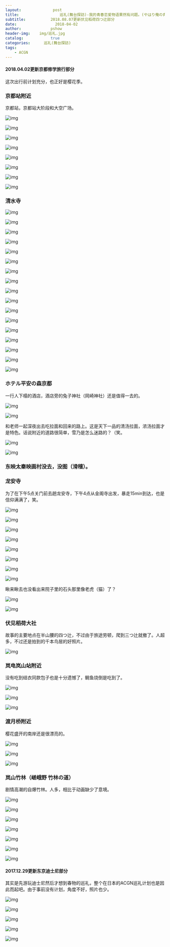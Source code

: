 ```yaml
---
layout:              post
title:                  巡礼(舞台探訪)-我的青春恋爱物语果然有问题。(やはり俺の青春ラブコメはまちがっている。)
subtitle:           2018.08.07更新伏见稻荷四つ辻部分
date:                 2018-04-02
author:             pshow
header-img:    img/巡礼.jpg
catalog:            true
categories:      巡礼(舞台探訪)
tags:
    - ACGN
---
```


####  2018.04.02更新京都修学旅行部分

这次出行前计划充分，也正好是樱花季。

### 京都站附近

京都站，京都站大阶段和大空广场。

![img](https://o8y6nw.bn.files.1drv.com/y4mBAa7pCEVp3Gvn_xGT_piFkUPwaMuohO0QrNIdswwg7UejxAU_IRw4osrYSNHD-sdQTIFzOI1-Xg0j5LHxBmkEa5yaCI9q3BEAujNOnom6F5ewBogDKBV008pTkP255ClgHV7RFl9GTgX0BEyUS9P9axP-2nx6IunNkrN6DQXZz2Rk6h2U5SnbIwksh1UQRHArRk5gteky7ACyU_CY_s82g?width=1200&height=1598&cropmode=none)

![img](https://m8afkg.bn.files.1drv.com/y4m7gBuUcXb7UA6LYsfCJHOzam3DTXAQxmPDTFG0ghBWV3s5DEkvnPlLON5pJhuKIDXCFYTvOOo2OeKfGGtp0R5xJbxhotOTNxJR7A785-Tfu-E5gY8KJPRmITSrQPXvLUAq4Sv_PgmjoLlCccW3nSsZzvJiR6gtHhH8VUCDUdcZTRytw5HeWZ0ayey2xjvWky7zCl6_yh-RtqUhD5Y9Gfr1g?width=750&height=984&cropmode=none)

![img](https://m8adkg.bn.files.1drv.com/y4m8mlyIN_ixGT6fk4NsnmXMwybnbppaQvtdL5ZB0ocC1M45BA7TUKW-JjsAMhIrhDHRzHUa2WBCBMy_Xri8Vm4zrqH5isr9noTNpNbGz50lhMuqEFHGgiqBJdJ63dpI33l_vh0lJJgkEckx2ZHdk6WERtJ9vKdq7Xtg7zqjBO9ppwSwJwbW7xDXMgvWbPWbacI_X6j1qIhKu1SeKJjqXjpoQ?width=750&height=984&cropmode=none)

![img](https://m8ahkg.bn.files.1drv.com/y4mvlQKTf7cj5-_Z53tlDdpXix7x58aPNeXYrWVbACQ3kIR7P5atnDW24HA091l0dR7V5qKvxYkOwGV7HDeIp0ecu-4G8gGgU_wsxKmAECpPlqhQMtmz_IzpT8lugEn5AxxiBd2sS0TvkrH78RI_76JPRbZRQ81OXpDOA10VM4ddpm3RbVmuDu1_8wAVf0PuY9UsPKY_juFVYSMkp-O1XD9Wg?width=1200&height=1598&cropmode=none)

![img](https://m8aakg.bn.files.1drv.com/y4mTIowzNaqexhFADZ4j6q9zrfXqaO_QCf_6r3rozQTPgBplMi1IBhu4RR5Q0xLP6gP7nfNj5BEwe1KGbbl8YTpDqOIcyVSL8FoY8h2HCe0VkWV6cy0pTsa5yFtjG2S5rAZzaYztPkz7ZZ5cmqyzIdUnVL446h1GmLZuV9fvx_HPEKSR6WCBMVF4pRQuPw0TryJBfFP5Km9ZlcQKnK0_QV7kA?width=750&height=984&cropmode=none)

![img](https://osy2nw.bn.files.1drv.com/y4m4Ii9InNnidiXAZNHUcLD14sFE2iCYBmZvqIxNMJaQCF2sh2pQt7IqQGfyqJbTuj8rFbV2XTKyuuvHjx3HXM5zhtYaVWJNWGnxiMeP1NdUQsBJfeWNM-S0mqQNTcvTfoS68uX6t2WX3hAA22PHxZpO3Jwkewt-7QpO-MxDwUZjGmAOc3P6-phAzoiRo1VdwJpNW9UWcBjfSKPRIWjvVBgnw?width=750&height=984&cropmode=none)

![img](https://m8agkg.bn.files.1drv.com/y4msYbbcyk0tbkyEf4TVQFr0Y7i0nveBggGkHqv42SJefPRXCv2rAnuZNSZ9o1-UoIRGwYJ25wP_cRRUfye2odGt1DpQYcvIvhls8bG2i9ehDmleESg8R6Lvcj0eSIf-8VyLLIjnVH1PNlblRxEWBUjenTnuKmU3tjBne_cnSb79CGvjaf0-o7ZrJ1lo3BHEFyhqWE6s5jdLwfKGjzSEz3M2w?width=750&height=984&cropmode=none)

![img](https://msatkg.bn.files.1drv.com/y4mnlygAN_YLmEbFN7IvKWMfLdvhZ7WYb9vsSxu4XTymtJKSjtyXIQt08l5i-H6omL_z19ly29fEzdsyYTaaaRRLJ5qDiFzM21DOEcVh4rNxT4zEn8a0Lyi3DmYYi9IpQ-7TvZe7eTNg0R5GjhqyKaUVgmArgZ72NStXSzQs4vDS5ZRvNi7eDr4ojMruVlljEO9DO-ucc73PZH6jLnKTZYSEg?width=750&height=984&cropmode=none)

### 清水寺

![img](https://o8y5nw.bn.files.1drv.com/y4moZ7QweSa3ROKr7l5hFpyCgHlAqs2tnII11S54uETTvgU49zp3hjmCfJW1B6hpqSTWmS0SqYWVCSkt4lUCrU8in6_4PeWDxW52fsYLyXhwjDLnA4NLpFrH2i-5eXiiA4MIaZ88QipGXtH2WgSHEazRHNkjONM3AzljAvrtO8PLVD1Pf3ANSu1wviFQRUULOn8ItE_VW9hwq2wDWwF2tfC9Q?width=1200&height=1598&cropmode=none)

![img](https://o8y1nw.bn.files.1drv.com/y4mE9uhT9FeA31WlNfhGWU9l_NT5qIZdpTinJb5ZBW-pGe0MsodgNf9V21EgNL_YOQz5czGCuntSshpnVbjnDqYmQ9vF9F8rgMydbQu7asIsbWIh9i6I2Yl3Mt9Ja4ZmvIQnk17eRxrM4aA4aKdhR1DDVwBFJJsaEHYgbnzOyJ2ShgRk2-RCBs1l_snTxkfXgtDGNBthL6vopkMQDceMPDXEg?width=750&height=984&cropmode=none)

![img](https://o8yunw.bn.files.1drv.com/y4mpjHHQGnoZlBJZt0z0UuRBrD4ahwqpbsOsSErRgD-cscdSqmROMEexi6IYxuBghW4j_uFLzg6hs6vsCQGdZUqEHpg1_rdzYEEt75skO8ZQPrrTb4acF9Y99FCTJQVHmgpDiZPzHlO2MxqELcaTvkshXTLPpGifm69Y0B7ooSf0Ht8d7lQ6_-rOpVXltDdQNd40IKDhdq2Moeti70Ax8m-Mg?width=750&height=984&cropmode=none)

![img](https://o8y8nw.bn.files.1drv.com/y4mpdsjBVIB79zfXbdpuaz7Yl7mOUAl5nRVuuB_i_b2ryFvy-dUZ557M_QhlxFBvttbzQ3TS9Y8kG44OuWlq5guX8asiL6BOnwaJmOGWRco661t29axp7ZQGRIFkAnkgZS-xp5TMbmLdTpAglZIb3Y3B-1KpOP_qbeVLm2goGy9PGZ4iPSoYs0cEEd4s175wnM_bkMlxeSXg0yoGWImGAuc8A?width=750&height=984&cropmode=none)

![img](https://o8y7nw.bn.files.1drv.com/y4mZc-ycZfa8xWZcvou4oBC2Dh2Ej16nMEkj2BjPMRuLzw30i9zJkQ_5flmml1Jwj6_83PTwrncoMzU129BICcyBp21ZdD1Z_zN16e2_njmQrM1mZyL0ptqhmvTdDDnsopIVfEqdxrL1HU6rpa6lVKDmdHAY6_ie9-Kg6pCzOBOkfovaeNHaM9rEI3baGo7NaXH-o-GOXXeQksLpXKz9dhjoQ?width=750&height=984&cropmode=none)

![img](https://o8ytnw.bn.files.1drv.com/y4mWE2Ys7exZw2t6gDiLOrdxfjlzz-FrS1uyR4CQfmFGFWa4tPEu2lQmfJPvzkFprHRYbUvirx-7Xoc3OE_6YHLa77hatyC16aqpd27du6N00lGmQMINMniuoKgDLBWbHVlMlMykQ-O2sI1zWNlQD65JrgRimZlXTuVzewMqWRcHi0W7oWaPM_oxzNGhuNSRC7JDeQg_wXusYIpLVvLWjzeVA?width=750&height=984&cropmode=none)

![img](https://pmy4nw.bn.files.1drv.com/y4mlAJe1L5MRi5cnx72OV52kmcnxO4rxs1Tzc6ERC1aWHUdUILBhkkqyjrZVynzfgzkW93KExeiW-X9yoA8XHih-lYYIzhaTj4iXEuvTDnO8VpH6HzwMDuGP8BFvQRiZsHYZw5hQuFSs5Ul1NQxNhR1-Zp_nQJdB_bSnUAeBRWdjUxlaLbU32ETKXeYyywYdXOkAJlpjUxndxG7y8MaHwUERA?width=1200&height=1598&cropmode=none)

![img](https://pmy1nw.bn.files.1drv.com/y4mVP-fQ-RKdeJiH6zD3uhtuta7vxPMbcc1oMRyLKzMowsDtFJzLPBVlXHoG-ASRWXvJnbEbHmk3_D9CyDkc_ewfg9gq1psiX_9CzeO0z54uBd3vglY5sKlaU8ma5PN4vAXBzM5kTT1WBTGYXEKX_gZYixqIA3rdZ_ic--M30Ko4mWQmzYAXtJWcw97B4q11IsPWQ7TvOseNCnJIrQcJDeveg?width=1200&height=1598&cropmode=none)

![img](https://o8y4nw.bn.files.1drv.com/y4mFxAtJm-AO9Hj0a8s3IzSs49b_S9Okg4n4fj1X0_ZzULE3VkCGNBXYWiFRIdx-5Kx-Y6VvUjZX1g44V5ioQI0QjIcxavqDUU9Ie33e8IVl8-ryyvF7V-AgeFo4RQYAjQwwY7u73ML8_sKxemjQT3KYGiHmsRFqD_ERCbS3LFFQ04CKfGdC0g6Yq_XjTtU6rP3ugg08e59E1wcg-ZGSj2AuA?width=750&height=984&cropmode=none)

![img](https://o8y3nw.bn.files.1drv.com/y4mpbLpr4L4Sdr_zt-Fe-dPPLOFXhLeLwF-n0JfgP4GJ_XfyH3D6PA6seokMFnbQEjYsea3ZLjTrAVh58S4k1jGZalXR6punxqvsHCJ2Bq4o9pGxulMEngTZlUC-KybgmRv4eIDWeOt5tAk56ZU-IGSSnDP7mFkPpLGWsuvqUGSQ78pnsmX92tLaLW2NYSabrnvP_RdRDbhQXnH8K5WXdrIyA?width=1200&height=1598&cropmode=none)

![img](https://osy5nw.bn.files.1drv.com/y4mls-lkhbXWqlzoWvHbz0otCrJI36MfyxGKSopKFtsFQ7vX9YT6Ji1slnnLTQuYKLPu5sEM8JczdO39CZOr1ssMI-BJ4tjouYbj9ZPHWTWFGyZ5SmqwRsYVM24HWOnWmSUF9mVjh4xglh2l4S2bbovoqprSBD2Sj56jBizU0f8lY8kdCrmWQGTVWXYsB2WYkxKGi7B2QMoZhokjOKYVI1few?width=1200&height=1598&cropmode=none)

![img](https://qcafkg.bn.files.1drv.com/y4mgCJBvPbC-bSZvVMJ1SuhjOWY0tlFkItUb_qjqwgkfXEyMiunJpkudTzqnjoDmnkOLS4M2G4XtmHFQ6tNSdScrMiTITidUx9SCi-cgIeAPui53aJzWP3O3Neq22Zn44fgT6iB7-UaWTqU31Jh7NbeQes-QdC26clIQ3bl8XgcqQXj5b_nKP_gyEhbU0FpBFSmb9y03MQbm7QWAvsOV2LnTQ?width=750&height=984&cropmode=none)

![img](https://qcahkg.bn.files.1drv.com/y4m98p3yzgszTk-R1BFEfa9seOQHdLE7j2tgeBlc1NanYHz9kTg3JuDGiX59ZIIwt4PEzqhtTErKeawMRVbLTwi8UVkXpKr7saaWBkBiNE68cIh0nkqTbP_6iIp1AZ_qLKhbyrbHs3fPoZ11KGbrgetVJCenk0cW8GGFWh4OIQ12SNMAeSCfvjIaC2UfuXktZo3Rh_EKdeBSj8h8X8i-T7D9A?width=750&height=984&cropmode=none)

![img](https://osytnw.bn.files.1drv.com/y4mi7Ksbta7D8-ty6SugVetzV5fxAia53VExfHYOx0FMaL1MkpxE11sTfPjeBKDnqObGpy8g-gfLkLk5PdJ2-G0xMZBdkB69lvD89UJgybFyVG2o5MO7id1lXo6vvHJiVOuupVo6rBVKH14e3sqw6g8C-VSLXX4uSnx8Pgf9JB_tL9GRszBYPKqi4CIZIfyX34R0WBTwYGv9SuRQgRYMCgroA?width=750&height=984&cropmode=none)

![img](https://msabkg.bn.files.1drv.com/y4moqEnJmRWZhWcdSm3bCv_wr4W0H4C5K1NBkEcibvrzQM_M4eOiCCXTiJNdE5Ap9eFOhuHXXhR41pWnipJe_xRxqC8vpJq-g4vn4Ua9-Z2UWTUA68YtnLSRM9O4m6ex8Nath1gkH2CZg3mZ0IuvouCT17NlBacEh88KilSA2HDTXnQo9aLjeww-SheNWI7aHWZm3ZjF8SKCp4_ye0KtFwZGw?width=750&height=1423&cropmode=none)

![img](https://qcackg.bn.files.1drv.com/y4mKbQPlLkv4dvUYZ1xqK97OhhNo5WfvyF4FY2W76NWrRPYmsrvMzA-QLBBL-kMIFQ-RaESY2KRJ7LX6157Zggke7xgj0aItjellDWaljFUD1uVuwJVQ-GOzoLRLuJ-sQ3FfoGLduQibPKYNTebcSs4oRNJAMZFjehd8JQ3Wrg-cfMzjXV78y6OpzjAkmQKP2sGKymrDeZLjQ7hk1rBNqsKuA?width=750&height=984&cropmode=none)

![img](https://msackg.bn.files.1drv.com/y4miYVvJYgNF9RKKGvUgpWZjp7lLlCIfxuP1124Vh_2U0WSBm8QcS9xpGFvEcA8o3Hn2SzY1CRUj1-SYa9dOGmFomDJvYVsnKgxbx_YNzA1yLKUWnBJwngj-ApEADIPtuYGaHkCvPvdZaXiK3Hgw8X21Ps2CupeoPCRZ9PomNpSO3E8ggliAaGg7IEYjpBfHqhyJggZDPe8xoUABy5eVfXpCA?width=1200&height=1598&cropmode=none)

### ホテル平安の森京都

一行人下榻的酒店，酒店旁的兔子神社（岡崎神社）还是值得一去的。

![img](https://m8askg.bn.files.1drv.com/y4mhOF372v22gLtvhJ9cJy7buOKcSzbj1GYUsaZJ04YfL9cvDxYViGqwR9mToTteTK0Uebi8HCpdG3sevThrcHSo5j6d-JFqq988djdC4GmvKZ4eOjaJFDgp9I5vaFtC1E6CywECMbspomnuuwk6Wz7LbgvAhdW2WKDbOrF5FfO-5Z3Dfua18LOuDJyjxWsPGi7z-yeExNJc2i0F3n9leCtxw?width=750&height=984&cropmode=none)

![img](https://qcaakg.bn.files.1drv.com/y4mZ2OqmxYLV6qvkZX2Ocv-z87f4gq-1TRnsSP94CiVQ09dLuWNwHs47Lc6t1xY_l9_WjjfGdM_09hFh6JzXdrzSFa9m2Gp7C1-_OAWLiCNWXLU3AW3Duv0kMwrV5rvwnBFyGfssmwxwMOFDDVcG-BMns4yvx-nAQCi_zlXuJT2UL7OPJqp2smcwuRoh0viz86NteO4awmVbthskjeI-P0Iaw?width=750&height=984&cropmode=none)

和老师一起深夜出去吃拉面和回来的路上。这是天下一品的清汤拉面，浓汤拉面才是特色。话说附近的道路很简单，雪乃是怎么迷路的？（笑。

![img](https://qcaekg.bn.files.1drv.com/y4mDigFvv0RfNF_rKUawJpQH1wQ4cswVElnTXnvGFYRwK8-9S5ISaNcg8HF-ELRaaerDIWbFQ3krClmk6Iu2yu3ISV5aEoOOMCY1A_pY1mOecWBYGdAEdxvxotz3hiFlQSCKCktaUX2vu4Olmf14EqSFbwXYvgjdjbfZxGzV6DqTER_Bakmx_PbtRExzX-Q7nPI9epOyjpLqHuJwUvISuRfXA?width=750&height=984&cropmode=none)

![img](https://qcadkg.bn.files.1drv.com/y4mN5mISJvGnI7Ar5hpfxOik-1pRWE_q7URUiRInuPzFsQ1jBESW_2lpSdnGpkWcVcbuQquW2AralwoeSi7pDh3_E4tA4_W7gMPWUXYWFbU9yki5qrnkY695m2L-a4EDEUb_yg-RL0girzL1DWHtQ0Hl8ip6mWzdOgSyiBmUQPKrwsihfc2R_q4d-wqSX0p8kqx9ureaXFXL2MRfEqeEa8JIQ?width=750&height=984&cropmode=none)

### 东映太秦映画村没去，没图（滑稽）。

### 龙安寺

为了在下午5点关门前去趟龙安寺，下午4点从金阁寺出发，暴走15min到达，也是信仰满满了，笑。

![img](https://pmy2nw.bn.files.1drv.com/y4mTedfeglmMa1R-85ckLInkKmM9YxDNMCO1FNWu1mo5NtjG63IVD30Tgo1wEUMa5pwCqGdzmaQkmhRwZSmBeHfvR7MYb-hPfisTAiWGQMIzgUZsRpkdGsiP9r70CCe55ZRvMHCdhnkStStNc9_obMsl8DiuN6-qg6FJUwprR-yhP9pKLbFqV-oIJHo7R2ks0lkk-FZpWZ1P7_4iEUNpOWUvQ?width=750&height=984&cropmode=none)

![img](https://o8y2nw.bn.files.1drv.com/y4mBCWh6WImmyX4R3ikn7twjSvE59bfLn9SqGnhed3fOFJfsG0r0xMdDHcRSC_X1h8IPQJfB6GXtbbMCQS5p6iKY_YC_47OwTx463ZzZFA5vLfoy4bu3NiR1harIvX5q7NUsZ8xKHia1FmY3wTgrAFsWXzLJT0Njwz4zAxlSPVLuZ-KNsv7yuIDr0uvNHO4tfdM_wY5klm86Vwk27vkuED_2A?width=750&height=984&cropmode=none)

![img](https://osy7nw.bn.files.1drv.com/y4mL1_Yg1gT1hp86xxcFJnBuUVbRkeNLA80As4LppL0HKGrZhHacZcBHFmj7fEreXWhW_PyXYEwtoSpJ2bAiv9EWNM_dmf4ad0yM7a1XpPPMKufsRJ3lwNvDw8oR4EnXh1irW7iIbOEb7FoLmXOFEaoqsIFrHgwhGNNYbe0WksJuiWg-W3HSazdoeF2QflNpIoyVDnqGstbKq7xducHaULqlQ?width=1200&height=1598&cropmode=none)

![img](https://osy8nw.bn.files.1drv.com/y4mb4x6wkw6gaXmDv8ZuPCxlaE8Oxu3X785nU8P0yeHa24bU9wAWk6KgiPabxJ-7OZkf6Beve_PBBAee1CoH9mRiQ5SZDtigv2YLDB3q1Tig9Q2SQSPIJNk2DwF01Mc0g_a4_Q4kMXZJ2CqKDupz9_JE8eJocp5g8bJ1CkXvFm5YU319B8sZ6nZRTiCQxGAr5UZpFLxq5PfIy0A1XOr52zOmA?width=1200&height=1598&cropmode=none)

![img](https://osy3nw.bn.files.1drv.com/y4mDSQz2QP-JNVRsu37jaSLgumO0AebH6kTxtn6VLIJO93IlrX_82Tgp-7ZP_sPLb_i5gAgUeWUrekM0v11bXvqhFCCfd0FxAwiibRSF5gIgtSE-BbgMyqSVCZ_s37QA_uQQt4Elh4729FjUS6hXG8_fouiIE-btqpgPPjJqp_FVAXB908FcEguYkhFtrzHIikQiSPysGg5ZPoDVmhdnkK1Cw?width=750&height=984&cropmode=none)

![img](https://osy4nw.bn.files.1drv.com/y4mgFjlilnjX-uHfIeQdAGRzl2XQUMNWWo8VsyUxANHyjgg137Xzs72RpNVYrAP-ZeloFuMOCwxWUW3sIaceblyukxkyZC3n91sF6VWXNG2UtxCi75T412kozHcG4q1UjaiXh_TVbtUSJsHDjjVnlrq4jqscYxOOQ36FbV50aAV_5M2NZPPKTYkClQSld7OSKlWRDXKpt37KVAgX-yda6lldQ?width=1200&height=1598&cropmode=none)

![img](https://psbxew.bn.files.1drv.com/y4mOhPrOmLVR_7QXfkcTqZuRfHgBsdLztqYKWFlqup-rS3ndKgi0Pu6e8lXCGps7UqI8n4rF5ebDN8DFW6-HI78X1vpeFp1qGHt7z7hkr2Az18t8bOMmap3tjAVaeKcAAH4lGcyKDxUyiF_LQnJwGuAokDDwHWrqrxrqRjJBzCBmVZilJlgCDNchdhDGpZTa9EpGhcGrDcOThYy6tsZWXk02g?width=1200&height=1598&cropmode=none)

![img](https://m8atkg.bn.files.1drv.com/y4mCTB6K67B4lFVPSaIlAfka7tGMmpi67vvreMyMWomwKyRtfiiMRRAbd3bYBycRldDMk8rtf3vg9p7-kj7o-DDaoCrjv1TEeWMA91pskg1_979sGwuLaCQvc3U4y9D-cibswYKC_kdK9Ek09xACEwPFbl3ahqrMnKHQex12To_U79V2e_ty-nS3vdwEkdzL6VZpUVqtDDVUlLJiELAA4tN0Q?width=1200&height=1598&cropmode=none)

瞅来瞅去也没看出来院子里的石头那里像老虎（猫）了？

![img](https://m8aekg.bn.files.1drv.com/y4mvxsiDeM72jw4AxnpetkLrvpFkaignhNN5MNodYOW_Ofc06szK1qU4t0QlF6F0eL1TPBDZ7Az5oxoTiSuGcuSVmiSBDehh_7PIIhA1vzCXbTly-9OZeKsDhbs-aXkzGLRPdxHBDPX7pYw4o3YSsCyj1CVA5h3oiCs-u8Npx4TpVGDAbk0CX6azzDEj2-PIMQwjJ6LeWkh_SU040uzXJ_lRA?width=750&height=984&cropmode=none)

![img](https://msafkg.bn.files.1drv.com/y4m-76VQhNfnNdyCnJiUKH6QyDjJNjprjuXe_Sb4bLX9wAXU1SCJY7inakSbTiNrLmldTFVgHNgp6c9CYM73hSnFx26NmfJoojoKoFhLtS10G2eW_UD42kg3LT-F05wHg9RWoqTKqlhzsQYus1zHfnnI9F-9xq1fO9zmOMULN0GDYvCSAtsbD9Wa9uKHFjWtHB40DzcIBanYtoVfTKYkayh1A?width=750&height=926&cropmode=none)

### 伏见稻荷大社

故事的主要地点在半山腰的四つ辻，不过由于旅途劳顿，爬到三つ辻就撤了。人超多，不过还是拍到的千本鸟居的好照片。

![img](https://k3q2cq.bn.files.1drv.com/y4mU4ccpDzhu993XZ44sStc04xX_EF8Ctt1l0KGELVKb3zihcSsvxpa7pa_AludOmb1qCC0pmZi_uQtNgthFQUrtNS_kO6NP7osHBRb9utrEbwCGaGspM2mbnbUxh0iQSYTBeOp7klX0a_lFvwSnZx8o0WeECB6P8e9_h3LRbQRuRY4SzP_68NGKFpSRrWnyAXShKMzms8Eozu5bkOeSr7_bw?width=4032&height=4748&cropmode=none)

### 岚电岚山站附近

没有吃到结衣同款包子也是十分遗憾了，鲷鱼烧倒是吃到了。

![img](https://qcabkg.bn.files.1drv.com/y4mT6hI_qYsrFwh6yXDgx_bdsfj2EQ37zHAzBe6N7ay5xBOhkt7mnTA2hCTBIeWksx37OufhCzdpS2SvfSKjKhfIOhlpv746wUm4CAkEICAzYF4ao_bon1ZTnVpk7CZUfsRoA8TXAPWi9j57C-w-9qqgwJAJHAO5XnP_3E5JNbVf5e4h81JNNi5t0fXAfQGs9Ex-tFokDWD8NLYUckeEvtMgQ?width=750&height=984&cropmode=none)

![img](https://msahkg.bn.files.1drv.com/y4mamzfBJepapBmAX8ffjViiyO9V8lHB3e2pcDz3H19Ei_8QAsJ6PZ1rDSIEhEphtPg4FhlXSa2Lkauja9eJ-Uo6aepLd4koxIm_7juBQaxJPehc10xKTSKcWFNm3Ng6afn4v1U6ADu7U5Fx6tnYNn_PbPdu2_Liai9SBGm4KiQ6NhN2L4aIWh4II1vZJ_H4V4An8sxZMm18WmzC5xKAei8nA?width=750&height=984&cropmode=none)

![img](https://osy1nw.bn.files.1drv.com/y4mbGWRvCTdu6prvzcHiAgouMiEyvt0TfATeS-hhd0jr6D1LNZonyHDlFNSboZRwomvZQjo1J50mnFx46tJF-cHJj0OlFlR_36jlFWSealCED-si7QZp8Ow1sW48Nz311v-SyZwisbAbNADwJEisvJlX27Vrkq8NflQFDuOumDfeoExxkrx_J3wOU8sZ63ZFX27MK5kDdSfejpHIsEH2Hn0MQ?width=1200&height=1598&cropmode=none)

### 渡月桥附近

樱花盛开的南岸还是很漂亮的。

![img](https://osy6nw.bn.files.1drv.com/y4m7jDSgObu5IK9w8Xc5rCVVQVX6Y9jym1VOI3ipuE3-HmjgLuY6qvF4qShhpvubb3cZ4XpPB6dn2yatl0NpKH477uB_B7cHXcfFfV4lTzYKqCSevRD-2CWtH52bXa_BPBfPCCL4iCbnagXFn5nob5eGHSHa81v34zuDy-3KKRsJAb9AB5i4S2AJh2VrC1oC8mfPK9QBbdYXpg6QpI8sGGGbQ?width=1200&height=1598&cropmode=none)

![img](https://qcatkg.bn.files.1drv.com/y4mfEYct1YYjuKsfXxw36oxgCPVBheLB-9TrdpgNKBSlL6vEBrDMeGqQzgdad9M7ADK1ipASjkNmCYsr3w-ZpHb7igDELBSOtAZHjc4zsfB88NatzV5asIs59JOeo8C3AKw0mIvzKYKcE7v6ZOd584kapMQ9CxX8-HrgnIxQuRw9RtKst2DNHAH_VXteIZb4rI_9gqEGpmeIcLJ3svGxHK1gg?width=750&height=984&cropmode=none)

![img](https://msaekg.bn.files.1drv.com/y4mAmPtQSo9Z9i1GM77km5sDYf80TfF0IH6316aI9NCv6uI6LAZPlNOfYneztSM59m2l1ZSrYQAJg8Pa-w9e8x_cXZ8JjHmiuKxVero0ALMT4NAGlZ7D2HDapIXxoAwgWMCrbkjI1gRRsILMWGJUmET0TnC2WZZf78M0lgZ-os1keu3fzYMbSlj4dYl23NQpr0SDrp1B6AQ2F72GLhJC67stA?width=1200&height=1598&cropmode=none)

### 岚山竹林（嵯峨野 竹林の道）

剧情高潮的自爆竹林。人多，相比于动画缺少了意境。

![img](https://m8ackg.bn.files.1drv.com/y4ml7Fowl3OQZjb9Swgmv9U7Svw-S2G89HGFEWkL5eCzLORUcltNU3d8TgiDDhS7WbCcTKkdwsO0J1I-BAb6On-0-ExPWnLD2V17pCh4K8HRWw9NmLX-RS80KUxy7Ur2tz0foyCbvW9mnnMQuXLbnSLD9MUtWuJfFtbe34timBJt-JF2gTVzQFa8dOzdyQd_b3oyflLDl0o7P5HDumJmajATA?width=750&height=984&cropmode=none)

![img](https://msaskg.bn.files.1drv.com/y4m8ToXAkcp0US0liMBTYfYE8ejj7cYgcWbR3lTKHdoBn2s8xRHFAbAHaM7VofAMjtXiOZ5Ruy5MXEA6Lb48-HkNhVXwMaDFQZcane5dViP64Bu0AcOET13Xg-7mroJvsIeIzWGYfd5RuZRcWuozCZiFs5VJ6usg8p8brHXa2hOvmhoo4t3IKD4XSc7FzeRJ0FCqOJJiCsHYN5-EDK8nYmOKw?width=750&height=984&cropmode=none)

![img](https://msagkg.bn.files.1drv.com/y4mMisqN5MNQPXvhyQg4Lchygy1Q48Zp0r_ZgCE_SErv1Ui7aFJw-u4mHjHcmrKzwS_az02hl-y7j3jZuBYZuTkx44dwgnwi1a-hWrGu_FFnGyxhJxExLu_yym5Yl4BklBMnL4_US6ML4_WKjHkIg0O1qMKeySWu7QHLEnwBGhCgPGTaiOWaI2On8iUzvWNeZdeuI9CVji3NQFNr-OWk7OIoQ?width=750&height=984&cropmode=none)

![img](https://m8abkg.bn.files.1drv.com/y4mT8mNoaLI5V6DPNu-cpk-UesgjZmqNLw2Du8LonW4xH2rILU-BATefz02VpXMrSd8iyeWe4PgPjlfUlN06_LXSu0iQOUZ-RdwdZc590KwZ0BCayheo-P9pisc12k3zsZRhFCVlz_429NSjp2qi8pXhTHqxPQDbYa71OE0Wwc5f8bwxVWV-mAQbZ1RCRszaCxfwaEWPIG9p05QmPDCE8Pu6A?width=1200&height=1598&cropmode=none)

![img](https://msadkg.bn.files.1drv.com/y4m_PyxZOyHxBjkCrENDtGLgp0y6qzWfK47-9mWWI5HsBC7ceOothu0Lig8n1jIsbHtRPkD8rt5VSp5Mf9czsA1poo7BSc1qzO9-DatCMRQcRBKHJgEutskiwXCKFQaFMSne0NJdTbt1WaqnvEYk3j3oX5lIwcrQsiQ4lqYhou91T8HbR-35oYTWO0Mjwgx0FpSOx5YjZkNvhuEf6Lq8Q7FIQ?width=750&height=984&cropmode=none)

![img](https://qcagkg.bn.files.1drv.com/y4mV3ZEgz-hz-rJ-aAF5mZjjtPcK6NlWf1MaIyUlVkd5D4wYcHObb_IStxqy7Uv_urRm0b2ml0hYrICnQuN5WOZMD-7uX91zafPHGluTLshNzHxjwUAyPnObKalvBhKJhbmk-lsCcYOUzmssqGnbNNjFukVY04HQxSzRaFHDxA5LsFZOKa2tDTw5F4Z8aPx0Xe9SESkBcRl8s7KCxfQz__eqA?width=750&height=984&cropmode=none)

![img](https://qcaskg.bn.files.1drv.com/y4mORzKqMS6g3wtUc-hwuztujW2r-rletgtVC7FOwzms2wrnwvdxtrtdpOmlbOy9b-7Cuq0MhcTxs9OzssIB1n1orbkXs75ZMmM4XdMJOgL3NqpLct0d3DZQIlWxugRv1V9L0DJSoCQlLGyXh7ksJGtPYSTIWOGPK3CwjJaMd781DbwC92ZCPPHBGWyYQ4nod05yJkChDKc5AEs13sGvoon5Q?width=750&height=1423&cropmode=none)





#### 2017.12.29更新东京迪士尼部分

其实是先游玩迪士尼然后才想到春物的巡礼，整个在日本的ACGN巡礼计划也是因此而起吧。由于事前没有计划，角度不好，照片也少。

![img](https://n3q2cq.bn.files.1drv.com/y4mhi5Dlt7i0mIM0eMIfbHYPJaQsDi2SUZuCh7PKRXbTqU4l42CLGh-N2g5IG6tg0y7c6JcglBpI0iplLok06PG6oAg07RKib8jek6clA4aGJYedybiTfQLQHebDOltQv7jNVp15Ev1UvXTFe9B386wlcD8crF78DNDtAzFJOIovv3AGCwNC6MMGfbws3HEJm4NwF1c-T1GNyZ8Ulp55g5h-Q?width=1500&height=1498&cropmode=none)

![img](https://n3qpcq.bn.files.1drv.com/y4m_X8LObCJjRQkePPasbvi7D419ndkZ2_Ox-SGbM-_XG5YuBsGGVGHalTbiQhAoxD77jSXiZNDYxFLOGwiI7upmAEDa6WiQkh0KUQ-kVdnBycLV2tKs3pTHyD7PUh-vWemEVHVQqdWhnPQ28OGQ_qg1Ghi7ej78yCd79rhwa8HcDp9gDMHNul0NDf9Djhs4DluBYCmCOxnBS148U_hBmWAAQ?width=1200&height=1598&cropmode=none)

![img](https://n3qocq.bn.files.1drv.com/y4mVje9ZOWLA18hODfgDaI1QgHDun5Iu_vffv0nsPvmj67kwNE0WhI--4ihcLTw6dIHkmylgAVVAMOwLaAZZkCdzZHS-Z_oejZ9wEsuwfwVTvYt-U3dqe5U88XjW5bPxhFXgdh5ucFxDwsDVmq9V0eW9okYSfgNMrxZXEHUJKteI8hxKnDo1j28kPqShqSuj0qPAI4CtSDaZE8JoMet1MWuKQ?width=1200&height=1598&cropmode=none)

![img](https://n3q3cq.bn.files.1drv.com/y4mpOfgChAID09vY6epdU2yUoC_YXfafMcCZfYbWMCg3gCVJn1qjXc2LjQhBXid1qz6mhXG7K6j27xZ8qTZikZkMHIDEzmMvKQzUW5kxPA8ER8_GGyybYyUWhXEAbS0oap6AUr2D2Sk9S0J07MEC0dH0tG_U8AJz6x1sMCdQLH23_MKnJAdBeO9J6-X0GTmRmOyEEgJIGYn40EMi4JmOV6K2A?width=1200&height=1598&cropmode=none)

![img](https://ohqxcq.bn.files.1drv.com/y4m4nYgSMXyLolaG_1voPQN1HfPUqV26tnZLppO_AadsVWUCvJvxPFqcCZLZSRmLgg-Ine-qMHkF0DNdvJDqmfR6_TUFsDFo08JxOMp-z-LA1xQtjrIyz9sIrNSgWb3MVj1YIpM6h5C03ImLj3Zev49eCNv8McGGaeJ8l3l95bT1OG5_HywkTZr-Z9fr0cECjj2zgRFUnek2FBTbhff1BI4rA?width=1200&height=1598&cropmode=none)

